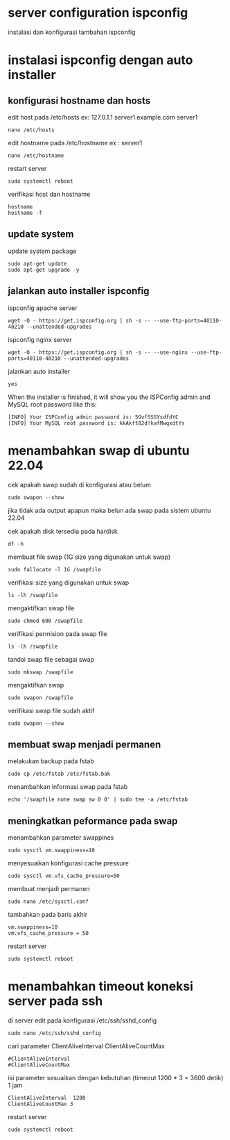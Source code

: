 
# server configuration ispconfig

instalasi dan konfigurasi tambahan ispconfig

# instalasi ispconfig dengan auto installer

## konfigurasi hostname dan hosts
edit host pada /etc/hosts ex: 127.0.1.1 server1.example.com server1

```
nano /etc/hosts
```

edit hostname pada /etc/hostname  ex : server1
```
nano /etc/hostname
```
restart server
```
sudo systemctl reboot
```
verifikasi host dan hostname
```
hostname
hostname -f
```
## update system
update system package
```
sudo apt-get update
sudo apt-get upgrade -y
```
## jalankan auto installer ispconfig
ispconfig apache server
```
wget -O - https://get.ispconfig.org | sh -s -- --use-ftp-ports=40110-40210 --unattended-upgrades
```
ispconfig nginx server
```
wget -O - https://get.ispconfig.org | sh -s -- --use-nginx --use-ftp-ports=40110-40210 --unattended-upgrades
```
jalankan auto installer 
```
yes
```
When the installer is finished, it will show you the ISPConfig admin and MySQL root password like this:
```
[INFO] Your ISPConfig admin password is: 5GvfSSSYsdfdYC
[INFO] Your MySQL root password is: kkAkft82d!kafMwqxdtYs
```
# menambahkan swap di ubuntu 22.04

cek apakah swap sudah di konfigurasi atau belum

```
sudo swapon --show
```
jika tidak ada output apapun maka belun ada swap pada sistem ubuntu 22.04

cek apakah disk tersedia pada hardisk
```
df -h
```

membuat file swap (1G size yang digunakan untuk swap) 
```
sudo fallocate -l 1G /swapfile
```

verifikasi size yang digunakan untuk swap
```
ls -lh /swapfile
```
mengaktifkan swap file
```
sudo chmod 600 /swapfile
```
verifikasi permision pada swap file
```
ls -lh /swapfile
```
tandai swap file sebagai swap
```
sudo mkswap /swapfile
```
mengaktifkan swap
```
sudo swapon /swapfile
```
verifikasi swap file sudah aktif

```
sudo swapon --show
```

## membuat swap menjadi permanen
melakukan backup pada fstab

```
sudo cp /etc/fstab /etc/fstab.bak
```

menambahkan informasi swap pada fstab
```
echo '/swapfile none swap sw 0 0' | sudo tee -a /etc/fstab
```

## meningkatkan peformance pada swap

menambahkan parameter swappines

```
sudo sysctl vm.swappiness=10
```
menyesuaikan konfigurasi cache pressure
```
sudo sysctl vm.vfs_cache_pressure=50
```
membuat menjadi permanen

```
sudo nano /etc/sysctl.conf
```
tambahkan pada baris akhir
```
vm.swappiness=10
vm.vfs_cache_pressure = 50
```

restart server
```
sudo systemctl reboot
```
# menambahkan timeout koneksi server pada ssh

di server edit pada konfigurasi /etc/ssh/sshd_config

```
sudo nano /etc/ssh/sshd_config
```
cari parameter ClientAliveInterval ClientAliveCountMax
```
#ClientAliveInterval 
#ClientAliveCountMax
```
isi parameter sesuaikan dengan kebutuhan (timeout 1200 * 3 = 3600 detik) 1 jam
```
ClientAliveInterval  1200
ClientAliveCountMax 3
```
restart server
```
sudo systemctl reboot
```

